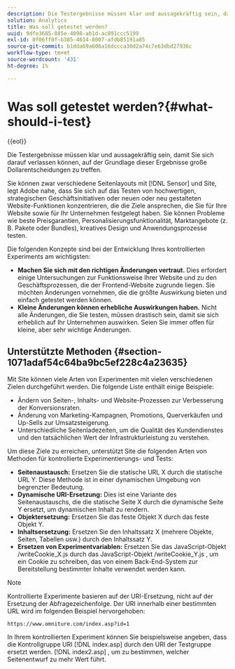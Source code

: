 ```yaml
---
description: Die Testergebnisse müssen klar und aussagekräftig sein, damit Sie sich darauf verlassen können, auf der Grundlage dieser Ergebnisse große Dollarentscheidungen zu treffen.
solution: Analytics
title: Was soll getestet werden?
uuid: 9dfe3685-885e-4098-ab1d-ac891ccc5199
exl-id: 0f06ff0f-b385-4614-8007-afdb85191a85
source-git-commit: b1dda69a606a16dccca30d2a74c7e63dbd27936c
workflow-type: tm+mt
source-wordcount: '431'
ht-degree: 1%

---
```


# Was soll getestet werden?{#what-should-i-test}

{{eol}}

Die Testergebnisse müssen klar und aussagekräftig sein, damit Sie sich darauf verlassen können, auf der Grundlage dieser Ergebnisse große Dollarentscheidungen zu treffen.

Sie können zwar verschiedene Seitenlayouts mit [!DNL Sensor] und Site, legt Adobe nahe, dass Sie sich auf das Testen von hochwertigen, strategischen Geschäftsinitiativen oder neuen oder neu gestalteten Website-Funktionen konzentrieren, die die Ziele ansprechen, die Sie für Ihre Website sowie für Ihr Unternehmen festgelegt haben. Sie können Probleme wie beste Preisgarantien, Personalisierungsfunktionalität, Marktangebote (z. B. Pakete oder Bundles), kreatives Design und Anwendungsprozesse testen.

Die folgenden Konzepte sind bei der Entwicklung Ihres kontrollierten Experiments am wichtigsten:

* **Machen Sie sich mit den richtigen Änderungen vertraut.** Dies erfordert einige Untersuchungen zur Funktionsweise Ihrer Website und zu den Geschäftsprozessen, die der Frontend-Website zugrunde liegen. Sie möchten Änderungen vornehmen, die die größte Auswirkung bieten und einfach getestet werden können.
* **Kleine Änderungen können erhebliche Auswirkungen haben.** Nicht alle Änderungen, die Sie testen, müssen drastisch sein, damit sie sich erheblich auf Ihr Unternehmen auswirken. Seien Sie immer offen für kleine, aber sehr wichtige Änderungen.

## Unterstützte Methoden {#section-1071adaf54c64ba9bc5ef228c4a23635}

Mit Site können viele Arten von Experimenten mit vielen verschiedenen Zielen durchgeführt werden. Die folgende Liste enthält einige Beispiele:

* Ändern von Seiten-, Inhalts- und Website-Prozessen zur Verbesserung der Konversionsraten.
* Änderung von Marketing-Kampagnen, Promotions, Querverkäufen und Up-Sells zur Umsatzsteigerung.
* Unterschiedliche Seitenladezeiten, um die Qualität des Kundendienstes und den tatsächlichen Wert der Infrastrukturleistung zu verstehen.

Um diese Ziele zu erreichen, unterstützt Site die folgenden Arten von Methoden für kontrollierte Experimentierungs- und Tests:

* **Seitenaustausch:** Ersetzen Sie die statische URL X durch die statische URL Y. Diese Methode ist in einer dynamischen Umgebung von begrenzter Bedeutung.
* **Dynamische URI-Ersetzung:** Dies ist eine Variante des Seitenaustauschs, die die statische Seite X durch die dynamische Seite Y ersetzt, um dynamischen Inhalt zu rendern.
* **Objektersetzung:** Ersetzen Sie das feste Objekt X durch das feste Objekt Y.
* **Inhaltsersetzung:** Ersetzen Sie den Inhaltssatz X (mehrere Objekte, Seiten, Tabellen usw.) durch den Inhaltssatz Y.
* **Ersetzen von Experimentvariablen:** Ersetzen Sie das JavaScript-Objekt /writeCookie_X.js durch das JavaScript-Objekt /writeCookie_Y.js , um ein Cookie zu schreiben, das von einem Back-End-System zur Bereitstellung bestimmter Inhalte verwendet werden kann.

>[!NOTE]
>
>Kontrollierte Experimente basieren auf der URI-Ersetzung, nicht auf der Ersetzung der Abfragezeichenfolge. Der URI innerhalb einer bestimmten URL wird im folgenden Beispiel hervorgehoben:
>
>`https://www.omniture.com/index.asp?id=1`
>
>In Ihrem kontrollierten Experiment können Sie beispielsweise angeben, dass die Kontrollgruppe URI [!DNL index.asp] durch den URI der Testgruppe ersetzt werden. [!DNL index2.asp] , um zu bestimmen, welcher Seitenentwurf zu mehr Wert führt.
